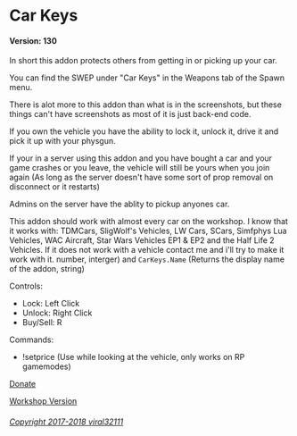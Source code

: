 # Car Keys
#### Version: 130

In short this addon protects others from getting in or picking up your car.

You can find the SWEP under "Car Keys" in the Weapons tab of the Spawn menu.

There is alot more to this addon than what is in the screenshots, but these things can't have screenshots as most of it is just back-end code.

If you own the vehicle you have the ability to lock it, unlock it, drive it and pick it up with your physgun.

If your in a server using this addon and you have bought a car and your game crashes or you leave, the vehicle will still be yours when you join again (As long as the server doesn't have some sort of prop removal on disconnect or it restarts)

Admins on the server have the ablity to pickup anyones car.

This addon should work with almost every car on the workshop. I know that it works with: TDMCars, SligWolf's Vehicles, LW Cars, SCars, Simfphys Lua Vehicles, WAC Aircraft, Star Wars Vehicles EP1 & EP2 and the Half Life 2 Vehicles. If it does not work with a vehicle contact me and i'll try to make it work with it. number, interger) and `CarKeys.Name` (Returns the display name of the addon, string)

Controls:
- Lock: Left Click
- Unlock: Right Click
- Buy/Sell: R

Commands:
- !setprice <amount> (Use while looking at the vehicle, only works on RP gamemodes)

[Donate](https://viral32111.com/donate)

[Workshop Version](https://steamcommunity.com/sharedfiles/filedetails/?id=864523561)

###### [Copyright 2017-2018 viral32111](LICENCE.txt)
